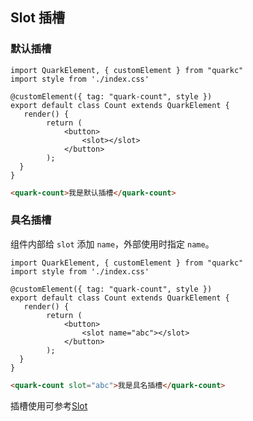 ## Slot 插槽
### 默认插槽

```tsx
import QuarkElement, { customElement } from "quarkc"
import style from './index.css'

@customElement({ tag: "quark-count", style })
export default class Count extends QuarkElement {
   render() {
        return (
            <button>
                <slot></slot>
            </button>
        );
  } 
}
```
```html
<quark-count>我是默认插槽</quark-count>
```

### 具名插槽
组件内部给 `slot` 添加 `name`，外部使用时指定 `name`。
```tsx
import QuarkElement, { customElement } from "quarkc"
import style from './index.css'

@customElement({ tag: "quark-count", style })
export default class Count extends QuarkElement {
   render() {
        return (
            <button>
                <slot name="abc"></slot>
            </button>
        );
  } 
}
```
```html
<quark-count slot="abc">我是具名插槽</quark-count>
```
插槽使用可参考[Slot](https://developer.mozilla.org/en-US/docs/Web/Web_Components/Using_templates_and_slots)
